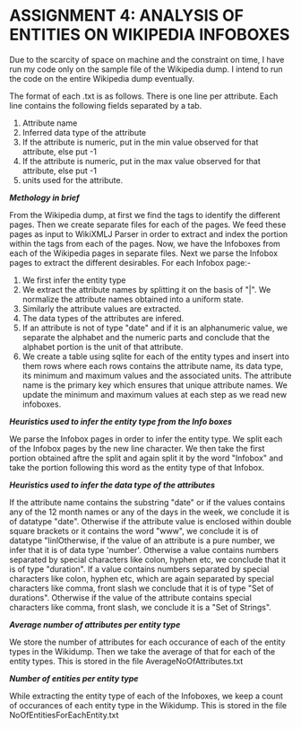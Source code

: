 ASSIGNMENT 4: ANALYSIS OF ENTITIES ON WIKIPEDIA INFOBOXES
=========================================================

Due to the scarcity of space on machine and the constraint on time, I have run my code only on the sample file of the Wikipedia dump. I intend to run the code on the entire Wikipedia dump eventually.

The format of each <entity-type>.txt is as follows.
There is one line per attribute. Each line contains the following fields separated by a tab.
1. Attribute name
2. Inferred data type of the attribute 
3. If the attribute is numeric, put in the min value observed for that attribute, else put -1
4. If the attribute is numeric, put in the max value observed for that attribute, else put -1
5. units used for the attribute.

*****Methology in brief*****

From the Wikipedia dump, at first we find the <page> tags to identify the different pages.  Then we create separate files for each of the pages.
We feed these pages as input to WikiXMLJ Parser in order to extract and index the portion within the <Infobox> tags from each of the pages. Now, we have the Infoboxes from each of the Wikipedia pages in separate files.
Next we parse the Infobox pages to extract the different desirables.
For each Infobox page:-
1. We first infer the entity type
2. We extract the attribute names by splitting it on the basis of "|". We normalize the attribute names obtained into a uniform state.
3. Similarly the attribute values are extracted.
4. The data types of the attributes are infered.
5. If an attribute is not of type "date" and if it is an alphanumeric value, we separate the alphabet and the numeric parts and conclude that the alphabet portion is the unit of that attribute.
6. We create a table using sqlite for each of the entity types and insert into them rows where each rows contains the attribute name, its data type, its minimum and maximum values and the associated units. The attribute name is the primary key which ensures that unique attribute names. We update the minimum and maximum values at each step as we read new infoboxes.


*****Heuristics used to infer the entity type from the Info boxes*****

We parse the Infobox pages in order to infer the entity type. We split each of the Infobox pages by the new line character. We then take the first portion obtained aftre the split and again split it by the word "Infobox" and take the portion following this word as the entity type of that Infobox.



*****Heuristics used to infer the data type of the attributes*****

If the attribute name contains the substring "date" or if the values contains any of the 12 month names or any of the days in the week, we conclude it is of datatype "date". Otherwise if the attribute value is enclosed within double square brackets or it contains the word "www", we conclude it is of datatype "linlOtherwise, if the value of an attribute is a pure number, we infer that it is of data type 'number'. Otherwise a value contains numbers separated by special characters like colon, hyphen etc, we conclude that it is of type "duration". If a value contains numbers separated by special characters like colon, hyphen etc, which are again separated by special characters like comma, front slash we conclude that it is of type "Set of durations". Otherwise if the value of the attribute contains special characters like comma, front slash, we conclude it is a "Set of Strings". 


*****Average number of attributes per entity type*****

We store the number of attributes for each occurance of each of the entity types in the Wikidump. Then we take the average of that for each of the entity types. This is stored in the file AverageNoOfAttributes.txt

*****Number of entities per entity type*****

While extracting the entity type of each of the Infoboxes, we keep a count of occurances of each entity type in the Wikidump. This is stored in the file NoOfEntitiesForEachEntity.txt
